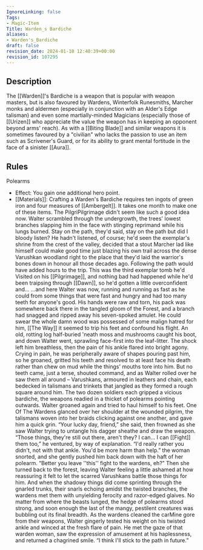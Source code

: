```yaml
---
IgnoreLinking: false
Tags:
- Magic-Item
Title: Warden_s Bardiche
aliases:
- Warden's_Bardiche
draft: false
revision_date: 2024-01-18 12:40:39+00:00
revision_id: 107295
---
```


## Description
The [[Warden]]'s Bardiche is a weapon that is popular with weapon masters, but is also favoured by Wardens, Winterfolk Runesmiths, Marcher monks and aldermen (especially in conjunction with an Alder's Edge talisman) and even some martially-minded Magicians (especially those of [[Urizen]] who appreciate the value the weapon has in keeping an opponent beyond arms' reach). As with a [[Biting Blade]] and similar weapons it is sometimes favoured by a "civilian" who lacks the passion to use an item such as Scrivener's Guard, or for its ability to grant mental fortitude in the face of a sinister [[Aura]].
## Rules
Polearms
* Effect: You gain one additional hero point.
* [[Materials]]: Crafting a Warden's Bardiche requires ten ingots of green iron and four measures of [[Ambergelt]]. It takes one month to make one of these items.
The PilgriPilgrimage didn't seem like such a good idea now.
Walter scrambled through the undergrowth, the trees' lowest branches slapping him in the face with stinging reprimand while his lungs burned. Stay on the path, they'd said, stay on the path but did I bloody listen? He hadn't listened, of course; he'd seen the exemplar's shrine from the crest of the valley, decided that a stout Marcher lad like himself could make good time just blazing his own trail across the dense Varushkan woodland right to the place that they'd laid the warrior's bones down in honour all those decades ago. Following the path would have added hours to the trip. This was the third exemplar tomb he'd Visited on his [[Pilgrimage]], and nothing bad had happened while he'd been traipsing through [[Dawn]], so he'd gotten a little overconfident and...
...and here Walter was now, running and running as fast as he could from some things that were fast and hungry and had too many teeth for anyone's good. His hands were raw and torn, his pack was somewhere back there in the tangled gloom of the Forest, and a branch had snagged and ripped away his seven-spoked amulet. He could swear the whole damn wood was possessed of some malign hatred for him, [[The Way]] it seemed to trip his feet and confound his flight.
An old, rotting log half-buried 'neath moss and mushrooms caught his boot, and down Walter went, sprawling face-first into the leaf-litter. The shock left him breathless, then the pain of his ankle flared into bright agony. Crying in pain, he was peripherally aware of shapes pouring past him, so he groaned, gritted his teeth and resolved to at least face his death rather than chew on mud while the things' mouths tore into him.
But no teeth came, just a terse, shouted command, and as Walter rolled over he saw them all around – Varushkans, armoured in leathers and chain, each bedecked in talismans and trinkets that jangled as they formed a rough square around him. The two dozen soldiers each gripped a vicious bardiche, the weapons readied in a thicket of polearms pointing outwards.
Walter groaned again and tried to haul himself to his feet. One Of The Wardens glanced over her shoulder at the wounded pilgrim, the talismans woven into her braids clicking against one another, and gave him a quick grin. “Your lucky day, friend,” she said, then frowned as she saw Walter trying to untangle his dagger sheathe and draw the weapon.
“Those things, they're still out there, aren't they? I can... I can [[Fight]] them too,” he ventured, by way of explanation.
“I'd really rather you didn't, not with that ankle. You'd be more harm than help.” the woman snorted, and she gently pushed him back down with the haft of her polearm. “Better you leave ''this'' fight to the wardens, eh?”
Then she turned back to the forest, leaving Walter feeling a little ashamed at how reassuring it felt to let the scarred Varushkans battle those things for him.
And when the shadowy things did come sprinting through the gnarled trunks, their snarls echoing amidst the twisted branches, the wardens met them with unyielding ferocity and razor-edged glaives. No matter from where the beasts lunged, the hedge of polearms stood strong, and soon enough the last of the mangy, pestilent creatures was bubbling out its final breadth.
As the wardens cleaned the carMine gore from their weapons, Walter gingerly tested his weight on his twisted ankle and winced at the fresh flare of pain. He met the gaze of that warden woman, saw the expression of amusement at his haplessness, and returned a chagrined smile.
“I think I'll stick to the path in future.”